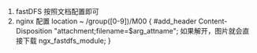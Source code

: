 

1. fastDFS 按照文档配置即可
2. nginx 配置
location ~ /group([0-9])/M00 {
		#add_header Content-Disposition "attachment;filename=$arg_attname"; 如果解开，图片就会直接下载
		ngx_fastdfs_module;
	}
